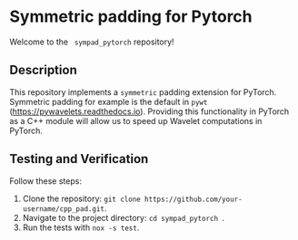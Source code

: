 # Symmetric padding for Pytorch

Welcome to the ` sympad_pytorch` repository!

## Description

This repository implements a `symmetric` padding extension for PyTorch. Symmetric padding for example is the default in `pywt` (https://pywavelets.readthedocs.io). Providing this functionality in PyTorch as a C++ module will allow us to speed up Wavelet computations in PyTorch.

## Testing and Verification

Follow these steps:

1. Clone the repository: `git clone https://github.com/your-username/cpp_pad.git`.
2. Navigate to the project directory: `cd sympad_pytorch `.
3. Run the tests with `nox -s test`.


